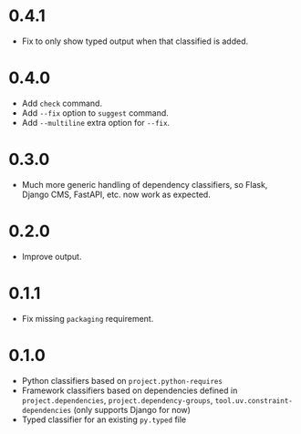 # 0.4.1

- Fix to only show typed output when that classified is added.

# 0.4.0

- Add `check` command.
- Add `--fix` option to `suggest` command.
- Add `--multiline` extra option for `--fix`.

# 0.3.0

- Much more generic handling of dependency classifiers, so Flask, Django CMS, FastAPI, etc. now work as expected.

# 0.2.0

- Improve output.

# 0.1.1

- Fix missing `packaging` requirement.

# 0.1.0

- Python classifiers based on `project.python-requires`
- Framework classifiers based on dependencies defined in `project.dependencies`, `project.dependency-groups`, `tool.uv.constraint-dependencies` (only supports Django for now)
- Typed classifier for an existing `py.typed` file
